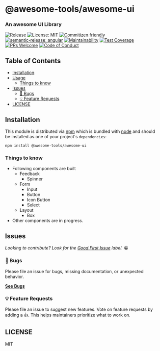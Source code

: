 # @awesome-tools/awesome-ui

### An awesome UI Library

[![Release](https://github.com/basantech89/awesome-ui/actions/workflows/release.yml/badge.svg?branch=main)](https://github.com/basantech89/awesome-ui/actions/workflows/release.yml)
[![License: MIT](https://img.shields.io/badge/License-MIT-brightgreen.svg)](https://opensource.org/licenses/MIT)
[![Commitizen friendly](https://img.shields.io/badge/commitizen-friendly-brightgreen.svg)](http://commitizen.github.io/cz-cli/)
[![semantic-release: angular](https://img.shields.io/badge/semantic--release-angular-e10079?logo=semantic-release)](https://github.com/semantic-release/semantic-release)
[![Maintainability](https://api.codeclimate.com/v1/badges/7de27ecc7432ec020774/maintainability)](https://codeclimate.com/github/basantech89/awesome-ui/maintainability)
[![Test Coverage](https://api.codeclimate.com/v1/badges/7de27ecc7432ec020774/test_coverage)](https://codeclimate.com/github/basantech89/awesome-ui/test_coverage)
[![PRs Welcome](https://img.shields.io/badge/PRs-welcome-brightgreen.svg?style=flat-square)](http://makeapullrequest.com)
[![Code of Conduct](https://img.shields.io/badge/code-of%20conduct-green.svg)](https://publiclab.org/conduct)

## Table of Contents

- [Installation](#installation)
- [Usage](#usage)
	- [Things to know](#Things-to-know)
- [Issues](#issues)
	- [🐛 Bugs](#-bugs)
	- [💡 Feature Requests](#-feature-requests)
- [LICENSE](#license)

## Installation

This module is distributed via [npm](https://www.npmjs.com/) which is bundled with [node](https://nodejs.org/) and
should be installed as one of your project's `dependencies`:

```
npm install @awesome-tools/awesome-ui
```

### Things to know

- Following components are built
  - Feedback
    - Spinner
  - Form
    - Input
    - Button
    - Icon Button
    - Select
  - Layout
    - Box
- Other components are in progress.


## Issues

_Looking to contribute? Look for the [Good First Issue](https://github.com/basantech89/awesome-ui/issues?q=is%3Aissue+is%3Aopen+label%3A%22good+first+issue%22)
label._ 😀

### 🐛 Bugs

Please file an issue for bugs, missing documentation, or unexpected behavior.

[**See Bugs**](https://github.com/basantech89/awesome-ui/issues)

### 💡 Feature Requests

Please file an issue to suggest new features. Vote on feature requests by adding
a 👍. This helps maintainers prioritize what to work on.


## LICENSE

MIT
